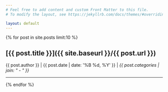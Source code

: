```yaml
---
# Feel free to add content and custom Front Matter to this file.
# To modify the layout, see https://jekyllrb.com/docs/themes/#overriding-theme-defaults

layout: default
---
```


{% for post in site.posts limit:10 %}

## [{{ post.title }}]({{ site.baseurl }}/{{ post.url }})
  {{ post.author }} | {{ post.date | date: '%B %d, %Y' }} | <em>{{ post.categories | join: "</em> - <em>" }}</em>
  <hr>
{% endfor %}
